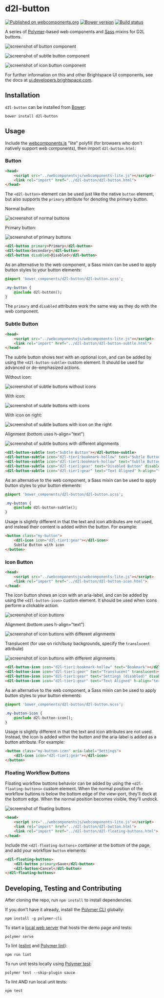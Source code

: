 # d2l-button
[![Published on webcomponents.org](https://img.shields.io/badge/webcomponents.org-published-blue.svg)](https://www.webcomponents.org/element/BrightspaceUI/button)
[![Bower version][bower-image]][bower-url]
[![Build status][ci-image]][ci-url]

A series of [Polymer](https://www.polymer-project.org/1.0/)-based web components and [Sass](http://sass-lang.com/) mixins for D2L buttons.

![screenshot of button component](/screenshots/regular-buttons.png?raw=true)

![screenshot of subtle button component](/screenshots/subtle-buttons.png?raw=true)

![screenshot of icon button component](/screenshots/icon-buttons.png?raw=true)

For further information on this and other Brightspace UI components, see the docs at [ui.developers.brightspace.com](http://ui.developers.brightspace.com/).

## Installation

`d2l-button` can be installed from [Bower][bower-url]:
```shell
bower install d2l-button
```

## Usage

Include the [webcomponents.js](http://webcomponents.org/polyfills/) "lite" polyfill (for browsers who don't natively support web components), then import `d2l-button.html`:

### Button

```html
<head>
	<script src="../webcomponentsjs/webcomponents-lite.js"></script>
	<link rel="import" href="../d2l-button/d2l-button.html">
</head>
```

The `<d2l-button>` element can be used just like the native `button` element, but also supports the `primary` attribute for denoting the primary button.

Normal button:

![screenshot of normal buttons](/screenshots/button.png?raw=true)

Primary button:

![screenshot of primary buttons](/screenshots/button-primary.png?raw=true)

<!---
```
<custom-element-demo>
  <template>
    <script src="../webcomponentsjs/webcomponents-lite.js"></script>
    <link rel="import" href="../d2l-typography/d2l-typography.html">
    <link rel="import" href="d2l-button.html">
    <custom-style include="d2l-typography">
      <style is="custom-style" include="d2l-typography"></style>
    </custom-style>
    <style>
      html {
        font-size: 20px;
        font-family: 'Lato', 'Lucida Sans Unicode', 'Lucida Grande', sans-serif;
      }
    </style>
    <next-code-block></next-code-block>
  </template>
</custom-element-demo>
```
-->
```html
<d2l-button primary>Primary</d2l-button>
<d2l-button>Secondary</d2l-button>
<d2l-button disabled>Disabled</d2l-button>
```

As an alternative to the web component, a Sass mixin can be used to apply button styles to your button elements:

```sass
@import 'bower_components/d2l-button/d2l-button.scss';

.my-button {
	@include d2l-button();
}
```

The `primary` and `disabled` attributes work the same way as they do with the web component.

### Subtle Button

```html
<head>
	<script src="../webcomponentsjs/webcomponents-lite.js"></script>
	<link rel="import" href="../d2l-button/d2l-button-subtle.html">
</head>
```

The subtle button shows text with an optional icon, and can be added by using the `<d2l-button-subtle>` custom element. It should be used for advanced or de-emphasized actions.

Without icon:

![screenshot of subtle buttons without icons](/screenshots/button-subtle.png?raw=true)

With icon:

![screenshot of subtle buttons with icons](/screenshots/button-subtle-icons.png?raw=true)

With icon on right:

![screenshot of subtle buttons with icon on the right](/screenshots/button-subtle-icons-right.png?raw=true)

Alignment (bottom uses h-align="text")

![screenshot of subtle buttons with different alignments](/screenshots/button-subtle-align.png?raw=true)

<!---
```
<custom-element-demo>
  <template>
    <script src="../webcomponentsjs/webcomponents-lite.js"></script>
    <link rel="import" href="../d2l-typography/d2l-typography.html">
    <link rel="import" href="d2l-button-subtle.html">
    <custom-style include="d2l-typography">
      <style is="custom-style" include="d2l-typography"></style>
    </custom-style>
    <style>
      html {
        font-size: 20px;
        font-family: 'Lato', 'Lucida Sans Unicode', 'Lucida Grande', sans-serif;
      }
    </style>
    <next-code-block></next-code-block>
  </template>
</custom-element-demo>
```
-->
```html
<d2l-button-subtle text="Subtle Button"></d2l-button-subtle>
<d2l-button-subtle icon="d2l-tier1:bookmark-hollow" text="Subtle Button with Icon"></d2l-button-subtle>
<d2l-button-subtle icon="d2l-tier1:bookmark-hollow" text="Subtle Button with Right Icon" icon-right></d2l-button-subtle>
<d2l-button-subtle icon="d2l-tier1:gear" text="Disabled Button" disabled></d2l-button-subtle>
<d2l-button-subtle icon="d2l-tier1:gear" text="Text Aligned" h-align="text"></d2l-button-subtle>
```

As an alternative to the web component, a Sass mixin can be used to apply button styles to your button elements:

```sass
@import 'bower_components/d2l-button/d2l-button.scss';

.my-button {
	@include d2l-button-subtle();
}
```

Usage is slightly different in that the text and icon attributes are not used, and instead their content is added within the button. For example:
```html
<button class="my-button">
	<d2l-icon icon="d2l-tier1:gear"></d2l-icon>
	Subtle Button with icon
</button>
```

### Icon Button

```html
<head>
	<script src="../webcomponentsjs/webcomponents-lite.js"></script>
	<link rel="import" href="../d2l-button/d2l-button-icon.html">
</head>
```

The icon button shows an icon with an aria-label, and can be added by using the `<d2l-button-icon>` custom element. It should be used when icons perform a clickable action.

![screenshot of icon buttons](/screenshots/button-icon.png?raw=true)

Alignment (bottom uses h-align="text")

![screenshot of icon buttons with different alignments](/screenshots/button-icon-align.png?raw=true)

Translucent (for use on rich/busy backgrounds, specify the `translucent` attribute)

![screenshot of icon buttons with different alignments](/screenshots/button-icon-translucent.png?raw=true)

<!---
```
<custom-element-demo>
  <template>
    <script src="../webcomponentsjs/webcomponents-lite.js"></script>
    <link rel="import" href="../d2l-typography/d2l-typography.html">
    <link rel="import" href="d2l-button-icon.html">
    <custom-style include="d2l-typography">
      <style is="custom-style" include="d2l-typography"></style>
    </custom-style>
    <style>
      html {
        font-size: 20px;
        font-family: 'Lato', 'Lucida Sans Unicode', 'Lucida Grande', sans-serif;
      }
    </style>
    <next-code-block></next-code-block>
  </template>
</custom-element-demo>
```
-->
```html
<d2l-button-icon icon="d2l-tier1:bookmark-hollow" text="Bookmark"></d2l-button-icon>
<d2l-button-icon icon="d2l-tier1:gear" text="Translucent" translucent></d2l-button-icon>
<d2l-button-icon icon="d2l-tier1:gear" text="Settings (disabled)" disabled></d2l-button-icon>
<d2l-button-icon icon="d2l-tier1:gear" text="Text Aligned" h-align="text"></d2l-button-icon>
```

As an alternative to the web component, a Sass mixin can be used to apply button styles to your button elements:

```sass
@import 'bower_components/d2l-button/d2l-button.scss';

.my-button-icon {
	@include d2l-button-icon();
}
```

Usage is slightly different in that the text and icon attributes are not used. Instead, the icon is added within the button and the aria-label is added as a button attribute. For example:
```html
<button class="my-button-icon" aria-label="Settings">
	<d2l-icon icon="d2l-tier1:gear"></d2l-icon>
</button>
```

### Floating Workflow Buttons

Floating workflow buttons behavior can be added by using the `<d2l-floating-buttons>` custom element.  When the normal position of the workflow buttons is below the bottom edge of the view-port, they'll dock at the bottom edge.  When the normal position becomes visible, they'll undock.

![screenshot of floating buttons](/screenshots/floating-buttons.gif?raw=true)

```html
<head>
	<script src="../webcomponentsjs/webcomponents-lite.js"></script>
	<link rel="import" href="../d2l-button/d2l-button.html">
	<link rel="import" href="../d2l-button/d2l-floating-buttons.html">
</head>
```

Include the `<d2l-floating-buttons>` container at the bottom of the page, and add your workflow `button` elements:

```html
<d2l-floating-buttons>
	<d2l-button primary>Save</d2l-button>
	<d2l-button>Cancel</d2l-button>
</d2l-floating-buttons>
```

## Developing, Testing and Contributing

After cloning the repo, run `npm install` to install dependencies.

If you don't have it already, install the [Polymer CLI](https://www.polymer-project.org/2.0/docs/tools/polymer-cli) globally:

```shell
npm install -g polymer-cli
```

To start a [local web server](https://www.polymer-project.org/2.0/docs/tools/polymer-cli-commands#serve) that hosts the demo page and tests:

```shell
polymer serve
```

To lint ([eslint](http://eslint.org/) and [Polymer lint](https://www.polymer-project.org/2.0/docs/tools/polymer-cli-commands#lint)):

```shell
npm run lint
```

To run unit tests locally using [Polymer test](https://www.polymer-project.org/2.0/docs/tools/polymer-cli-commands#tests):

```shell
polymer test --skip-plugin sauce
```

To lint AND run local unit tests:

```shell
npm test
```

[bower-url]: http://bower.io/search/?q=d2l-button
[bower-image]: https://badge.fury.io/bo/d2l-button.svg
[ci-url]: https://travis-ci.org/BrightspaceUI/button
[ci-image]: https://travis-ci.org/BrightspaceUI/button.svg?branch=master
